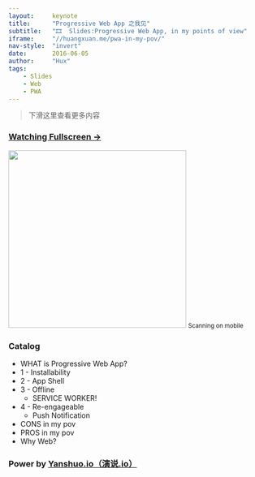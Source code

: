 ```yaml
---
layout:     keynote
title:      "Progressive Web App 之我见"
subtitle:   "🎞  Slides:Progressive Web App, in my points of view"
iframe:     "//huangxuan.me/pwa-in-my-pov/"
nav-style:  "invert"
date:       2016-06-05
author:     "Hux"
tags:
    - Slides
    - Web
    - PWA
---
```



> 下滑这里查看更多内容

### [Watching Fullscreen →](https://huangxuan.me/pwa-in-my-pov/)

<div class="visible-md visible-lg">
    <img src="//huangxuan.me/pwa-in-my-pov/attach/qrcode.png" width="350" />
    <small class="img-hint">Scanning on mobile</small>
</div>


### Catalog

- WHAT is Progressive Web App?
- 1 - Installability
- 2 - App Shell
- 3 - Offline
    - SERVICE WORKER! 
- 4 - Re-engageable
    - Push Notification
- CONS in my pov
- PROS in my pov
- Why Web? 


### Power by [Yanshuo.io（演说.io）](https://yanshuo.io)
